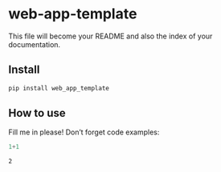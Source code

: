 # web-app-template

<!-- WARNING: THIS FILE WAS AUTOGENERATED! DO NOT EDIT! -->

This file will become your README and also the index of your
documentation.

## Install

``` sh
pip install web_app_template
```

## How to use

Fill me in please! Don’t forget code examples:

``` python
1+1
```

    2
